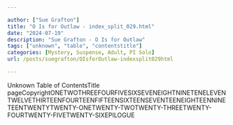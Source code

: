```yaml
---

author: ["Sue Grafton"]
title: "O Is for Outlaw - index_split_029.html"
date: "2024-07-19"
description: "Sue Grafton - O Is for Outlaw"
tags: ["unknown", "table", "contentstitle"]
categories: [Mystery, Suspense, Adult, PI Solo]
url: /posts/suegrafton/OIsforOutlaw-indexsplit029html

---
```



Unknown
Table of ContentsTitle pageCopyrightONETWOTHREEFOURFIVESIXSEVENEIGHTNINETENELEVENTWELVETHIRTEENFOURTEENFIFTEENSIXTEENSEVENTEENEIGHTEENNINETEENTWENTYTWENTY-ONETWENTY-TWOTWENTY-THREETWENTY-FOURTWENTY-FIVETWENTY-SIXEPILOGUE
